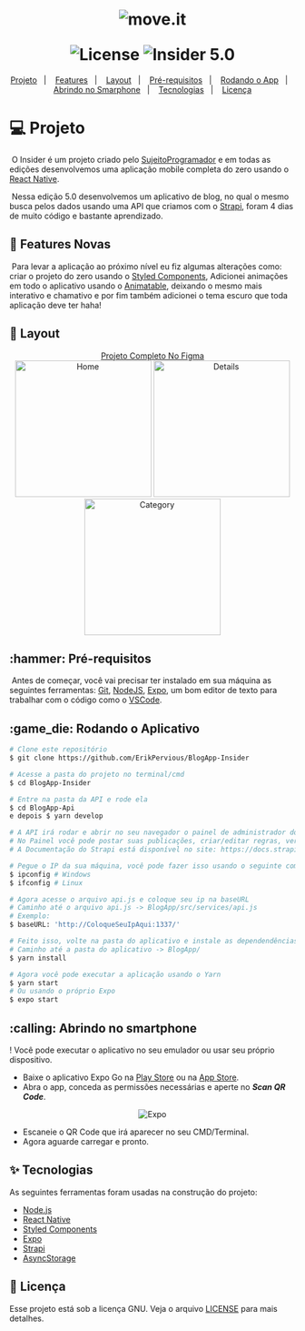 <h1 align="center">
  <img alt="move.it" title="move.it" src="https://user-images.githubusercontent.com/51729214/172024148-cd66aaf3-31f0-456c-8b44-7acc0f368874.png" />
  <p></p>
  <img alt="License" src="https://img.shields.io/static/v1?label=license&message=MIT&color=48F4FF&labelColor=162133" />
  <img alt="Insider 5.0" src="https://img.shields.io/static/v1?label=Insider&message=5.0&color=48F4FF&labelColor=162133" />
</h1>

<p align="center">
  <a href="#title">Projeto</a>&nbsp;&nbsp;&nbsp;|&nbsp;&nbsp;&nbsp; 
  <a href="#features">Features</a>&nbsp;&nbsp;&nbsp;|&nbsp;&nbsp;&nbsp; 
  <a href="#preview">Layout</a>&nbsp;&nbsp;&nbsp;|&nbsp;&nbsp;&nbsp;
  <a href="#requirements">Pré-requisitos</a>&nbsp;&nbsp;&nbsp;|&nbsp;&nbsp;&nbsp;
  <a href="#rodando">Rodando o App</a>&nbsp;&nbsp;&nbsp;|&nbsp;&nbsp;&nbsp;
  <a href="#openApp">Abrindo no Smarphone</a>&nbsp;&nbsp;&nbsp;|&nbsp;&nbsp;&nbsp;
  <a href="#technologies">Tecnologias</a>&nbsp;&nbsp;&nbsp;|&nbsp;&nbsp;&nbsp; 
  <a href="#license">Licença</a>
</p>

<h1 id="title">💻 Projeto</h1>

<p>&nbsp;O Insider é um projeto criado pelo <a href="https://sujeitoprogramador.com">SujeitoProgramador</a> e em todas as edições desenvolvemos uma aplicação mobile completa do zero usando o <a href="https://reactnative.dev/">React Native</a>.</p>
<p>&nbsp;Nessa edição 5.0 desenvolvemos um aplicativo de blog, no qual o mesmo busca pelos dados usando uma API que criamos com o <a href="https://strapi.io/">Strapi</a>, foram 4 dias de muito código e bastante aprendizado.</p>

<h2 id="features">🚀 Features Novas</h1>

<p>&nbsp;Para levar a aplicação ao próximo nível eu fiz algumas alterações como: criar o projeto do zero usando o <a href="https://styled-components.com/">Styled Components</a>, Adicionei animações em todo o aplicativo usando o <a href="https://github.com/oblador/react-native-animatable">Animatable</a>, deixando o mesmo mais interativo e chamativo e por fim também adicionei o tema escuro que toda aplicação deve ter haha!</p>

<h2 id="preview">🔖 Layout</h2>

<div align="center">
  <a href="https://www.figma.com/file/ZGWvU0fpd3ihQqEopC9T2U/BlogApp-Insider-5">Projeto Completo No Figma</a>
</div>

<div align="center">
  <img alt="Home" title="Home" src="https://user-images.githubusercontent.com/51729214/172025242-d8efc822-8790-486d-9ca6-4d33678c74ff.png"  width="240"/>
  <img alt="Details" title="Details" src="https://user-images.githubusercontent.com/51729214/172025177-3fc5740b-b052-4941-bc5d-a1b40c627aa0.png" width="240" />
  <img alt="Category" title="Category" src="https://user-images.githubusercontent.com/51729214/172025208-b48885db-6d3d-4442-904b-2cb7f4ff1b66.png" width="240" />
</div>

<h2 id="requirements">:hammer: Pré-requisitos</h1>

<p>&nbsp;Antes de começar, você vai precisar ter instalado em sua máquina as seguintes ferramentas: <a href="https://git-scm.com">Git</a>, <a href="https://nodejs.org/pt-br/">NodeJS</a>, <a href="https://expo.io/">Expo</a>, um bom editor de texto para trabalhar com o código como o <a href="https://code.visualstudio.com/">VSCode</a>.</p>

<h2 id="rodando">:game_die: Rodando o Aplicativo</h2>

```bash
# Clone este repositório
$ git clone https://github.com/ErikPervious/BlogApp-Insider

# Acesse a pasta do projeto no terminal/cmd
$ cd BlogApp-Insider

# Entre na pasta da API e rode ela
$ cd BlogApp-Api 
e depois $ yarn develop

# A API irá rodar e abrir no seu navegador o painel de administrador do Strapi
# No Painel você pode postar suas publicações, criar/editar regras, ver os endereços acessíveis entre várias outras coisas
# A Documentação do Strapi está disponível no site: https://docs.strapi.io/

# Pegue o IP da sua máquina, você pode fazer isso usando o seguinte comando no seu terminal/cmd
$ ipconfig # Windows
$ ifconfig # Linux

# Agora acesse o arquivo api.js e coloque seu ip na baseURL
# Caminho até o arquivo api.js -> BlogApp/src/services/api.js
# Exemplo:
$ baseURL: 'http://ColoqueSeuIpAqui:1337/'

# Feito isso, volte na pasta do aplicativo e instale as dependendências necessárias
# Caminho até a pasta do aplicativo -> BlogApp/
$ yarn install

# Agora você pode executar a aplicação usando o Yarn
$ yarn start
# Ou usando o próprio Expo
$ expo start
```

<h2 id="openApp">:calling: Abrindo no smartphone</h2>

! Você pode executar o aplicativo no seu emulador ou usar seu próprio dispositivo.

* Baixe o aplicativo Expo Go na [Play Store](https://play.google.com/store/apps/details?id=host.exp.exponent&hl=pt_BR&gl=US) ou na [App Store](https://apps.apple.com/br/app/expo-go/id982107779).
* Abra o app, conceda as permissões necessárias e aperte no ***Scan QR Code***.

<div align="center">
  <img alt="Expo" title="#Expo" src="https://user-images.githubusercontent.com/51729214/135946910-416f470a-4375-48fb-9519-8a7b1015c1af.png" />
</div>

* Escaneie o QR Code que irá aparecer no seu CMD/Terminal.
* Agora aguarde carregar e pronto.

<h2 id="technologies">✨ Tecnologias</h2>

As seguintes ferramentas foram usadas na construção do projeto:

- [Node.js](https://nodejs.org/en/)
- [React Native](https://reactnative.dev/)
- [Styled Components](https://reactnative.dev/)
- [Expo](https://expo.io)
- [Strapi](https://strapi.io/)
- [AsyncStorage](https://react-native-async-storage.github.io/async-storage/docs/install/)

<h2 id="license">📄 Licença</h2>

Esse projeto está sob a licença GNU. Veja o arquivo [LICENSE](LICENSE) para mais detalhes.
